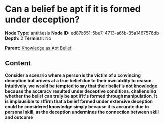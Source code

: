 # Can a belief be apt if it is formed under deception?

**Node Type:** antithesis
**Node ID:** ed87b651-5be7-4713-a65b-35a1467576db
**Depth:** 2
**Terminal:** No

**Parent:** [Knowledge as Apt Belief](knowledge-as-apt-belief.md)

## Content

**Consider a scenario where a person is the victim of a convincing deception but arrives at a true belief due to their own ability to reason. Intuitively, we would be tempted to say that their belief is not knowledge because the accuracy resulted under deceptive conditions, challenging whether the belief can truly be apt if it's formed through manipulation**, **It is implausible to affirm that a belief formed under extensive deception could be considered knowledge simply because it is accurate due to personal skill, as the deception undermines the connection between skill and outcome**
